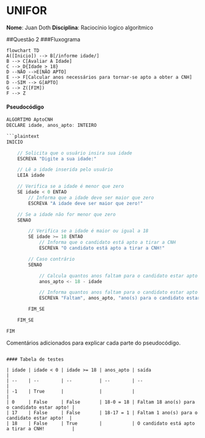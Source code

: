 # UNIFOR
**Nome**: Juan Doth
**Disciplina**: Raciocínio logico algorítmico

##Questão 2
###Fluxograma
```mermaid
flowchart TD
A([Inicio]) --> B[/informe idade/]
B --> C[Avaliar A Idade]
C --> D{Idade > 18}
D --NÃO -->E[NÃO APTO]
E --> F[Calcular anos necessários para tornar-se apto a obter a CNH]
D --SIM --> G[APTO]
G --> Z([FIM])
F --> Z
```
#### Pseudocódigo 

```java
ALGORTIMO AptoCNH
DECLARE idade, anos_apto: INTEIRO

```plaintext
INICIO

    // Solicita que o usuário insira sua idade
    ESCREVA "Digite a sua idade:"

    // Lê a idade inserida pelo usuário
    LEIA idade

    // Verifica se a idade é menor que zero
    SE idade < 0 ENTAO
        // Informa que a idade deve ser maior que zero
        ESCREVA "A idade deve ser maior que zero!"

    // Se a idade não for menor que zero
    SENAO

        // Verifica se a idade é maior ou igual a 18
        SE idade >= 18 ENTAO
            // Informa que o candidato está apto a tirar a CNH
            ESCREVA "O candidato está apto a tirar a CNH!"

        // Caso contrário
        SENAO

            // Calcula quantos anos faltam para o candidato estar apto
            anos_apto <- 18 - idade

            // Informa quantos anos faltam para o candidato estar apto
            ESCREVA "Faltam", anos_apto, "ano(s) para o candidato estar apto!"

        FIM_SE

    FIM_SE

FIM
```

Comentários adicionados para explicar cada parte do pseudocódigo.
```

#### Tabela de testes 

| idade | idade < 0 | idade >= 18 | anos_apto | saída                                         | 
| --    | --        | --          | --        | --                                            | 
| -1    | True      |             |           |                                               |
| 0     | False     | False       | 18-0 = 18 | Faltam 18 ano(s) para o candidato estar apto! |
| 17    | False     | False       | 18-17 = 1 | Faltam 1 ano(s) para o candidato estar apto!  |
| 18    | False     | True        |           | O candidato está apto a tirar a CNH!          |
